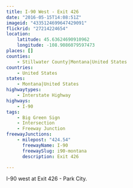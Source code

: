 ```yaml
---
title: I-90 West - Exit 426
date: "2016-05-15T14:08:51Z"
imageid: "4335124699647429091"
flickrid: "27214224654"
location:
    latitude: 45.63624690910962
    longitude: -108.9086079597473
places: []
counties:
    - Stillwater County|Montana|United States
countries:
    - United States
states:
    - Montana|United States
highwaytypes:
    - Interstate Highway
highways:
    - I-90
tags:
    - Big Green Sign
    - Intersection
    - Freeway Junction
freewayJunctions:
    - milepost: "424.54"
      freewayName: I-90
      freewaySlug: i90-montana
      description: Exit 426

---
```

I-90 west at Exit 426 - Park City.